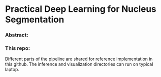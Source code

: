 # Practical Deep Learning for Nucleus Segmentation

### Abstract:



### This repo:
Different parts of the pipeline are shared for reference implementation in this github. 
The inference and visualization directories can run on typical laptop.
